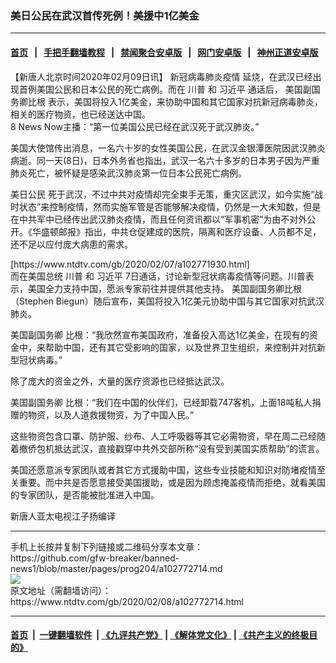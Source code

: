 ### 美日公民在武汉首传死例！美援中1亿美金
------------------------

#### [首页](https://github.com/gfw-breaker/banned-news1/blob/master/README.md) &nbsp;&nbsp;|&nbsp;&nbsp; [手把手翻墙教程](https://github.com/gfw-breaker/guides/wiki) &nbsp;&nbsp;|&nbsp;&nbsp; [禁闻聚合安卓版](https://github.com/gfw-breaker/bn-android) &nbsp;&nbsp;|&nbsp;&nbsp; [网门安卓版](https://github.com/oGate2/oGate) &nbsp;&nbsp;|&nbsp;&nbsp; [神州正道安卓版](https://github.com/SzzdOgate/update) 



<div><div class="post_content" itemprop="articleBody">
 <p>
  【新唐人北京时间2020年02月09日讯】
  <ok href="https://www.ntdtv.com/gb/新冠病毒肺炎疫情.htm">
   新冠病毒肺炎疫情
  </ok>
  延烧，在武汉已经出现首例美国公民和日本公民的死亡病例。而在
  <ok href="https://www.ntdtv.com/gb/川普.htm">
   川普
  </ok>
  和
  <ok href="https://www.ntdtv.com/gb/习近平.htm">
   习近平
  </ok>
  通话后，
  <ok href="https://www.ntdtv.com/gb/美国副国务卿比根.htm">
   美国副国务卿比根
  </ok>
  表示，美国将投入1亿美金，来协助中国和其它国家对抗新冠病毒肺炎，相关的医疗物资，也已经送达中国。
  <br/>
  8 News Now主播：“第一位美国公民已经在武汉死于武汉肺炎。”
 </p>
 <p>
  美国大使馆传出消息，一名六十岁的女性美国公民，在武汉金银潭医院因武汉肺炎病逝。同一天(8日)，日本外务省也指出，武汉一名六十多岁的日本男子因为严重肺炎死亡，被怀疑是感染武汉肺炎第一位日本公民死亡病例。
 </p>
 <p>
  <ok href="https://www.ntdtv.com/gb/美日公民.htm">
   美日公民
  </ok>
  死于武汉，不过中共对疫情却完全束手无策，重灾区武汉，如今实施“战时状态”来控制疫情，然而实施军管是否能够解决疫情，仍然是一大未知数，但是在中共军中已经传出武汉肺炎疫情，而且任何资讯都以“军事机密”为由不对外公开。《华盛顿邮报》指出，中共仓促建成的医院，隔离和医疗设备、人员都不足，还不足以应付庞大病患的需求。
 </p>
 <p>
  [https://www.ntdtv.com/gb/2020/02/07/a102771930.html]
  <br/>
  而在美国总统
  <ok href="https://www.ntdtv.com/gb/川普.htm">
   川普
  </ok>
  和
  <ok href="https://www.ntdtv.com/gb/习近平.htm">
   习近平
  </ok>
  7日通话，讨论新型冠状病毒疫情等问题。川普表示，美国全力支持中国，愿派专家前往并提供其他支持。
  <ok href="https://www.ntdtv.com/gb/美国副国务卿比根.htm">
   美国副国务卿比根
  </ok>
  （Stephen Biegun）随后宣布，美国将投入1亿美元协助中国与其它国家对抗武汉肺炎。
 </p>
 <p>
  美国副国务卿 比根：“我欣然宣布美国政府，准备投入高达1亿美金，在现有的资金中，来帮助中国，还有其它受影响的国家，以及世界卫生组织，来控制并对抗新型冠状病毒。”
 </p>
 <p>
  除了庞大的资金之外，大量的医疗资源也已经抵达武汉。
 </p>
 <p>
  美国副国务卿 比根：“我们在中国的伙伴们，已经卸载747客机，上面18吨私人捐赠的物资，以及人道救援物资，为了中国人民。”
 </p>
 <p>
  这些物资包含口罩、防护服、纱布、人工呼吸器等其它必需物资，早在周二已经随着撤侨包机抵达武汉，直接戳穿中共外交部所称“没有受到美国实质帮助”的谎言。
 </p>
 <p>
  美国还愿意派专家团队或者其它方式援助中国，这些专业技能和知识对防堵疫情至关重要。而中共是否愿意接受美国援助，或是因为顾虑掩盖疫情而拒绝，就看美国的专家团队，是否能被批准进入中国。
 </p>
 <p>
  新唐人亚太电视江子扬编译
 </p>
 <div class="single_ad">
 </div>
</div>
</div>
<hr/>
手机上长按并复制下列链接或二维码分享本文章：<br/>
https://github.com/gfw-breaker/banned-news1/blob/master/pages/prog204/a102772714.md <br/>
<a href='https://github.com/gfw-breaker/banned-news1/blob/master/pages/prog204/a102772714.md'><img src='https://github.com/gfw-breaker/banned-news1/blob/master/pages/prog204/a102772714.md.png'/></a> <br/>
原文地址（需翻墙访问）：https://www.ntdtv.com/gb/2020/02/08/a102772714.html


------------------------
#### [首页](https://github.com/gfw-breaker/banned-news1/blob/master/README.md) &nbsp;|&nbsp; [一键翻墙软件](https://github.com/gfw-breaker/nogfw/blob/master/README.md) &nbsp;| [《九评共产党》](https://github.com/gfw-breaker/9ping.md/blob/master/README.md#九评之一评共产党是什么) | [《解体党文化》](https://github.com/gfw-breaker/jtdwh.md/blob/master/README.md) | [《共产主义的终极目的》](https://github.com/gfw-breaker/gczydzjmd.md/blob/master/README.md)


<img src='http://gfw-breaker.win/banned-news/pages/prog204/a102772714.md' width='0px' height='0px'/>